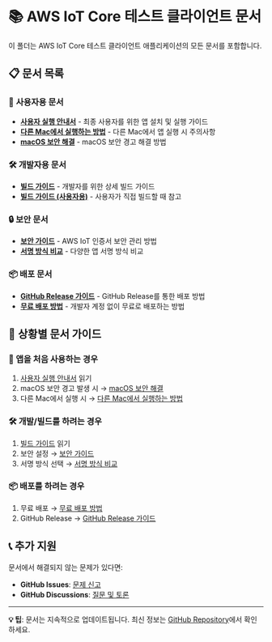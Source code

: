 # 📚 AWS IoT Core 테스트 클라이언트 문서

이 폴더는 AWS IoT Core 테스트 클라이언트 애플리케이션의 모든 문서를 포함합니다.

## 📋 문서 목록

### 🚀 **사용자용 문서**
- **[사용자 실행 안내서](사용자_실행_안내서.md)** - 최종 사용자를 위한 앱 설치 및 실행 가이드
- **[다른 Mac에서 실행하는 방법](다른_Mac에서_실행하는_방법.md)** - 다른 Mac에서 앱 실행 시 주의사항
- **[macOS 보안 해결](MACOS_SECURITY_SOLUTION.md)** - macOS 보안 경고 해결 방법

### 🛠️ **개발자용 문서**
- **[빌드 가이드](BUILD_GUIDE.md)** - 개발자를 위한 상세 빌드 가이드
- **[빌드 가이드 (사용자용)](빌드_가이드_사용자용.md)** - 사용자가 직접 빌드할 때 참고

### 🔒 **보안 문서**
- **[보안 가이드](SECURITY_NOTICE.md)** - AWS IoT 인증서 보안 관리 방법
- **[서명 방식 비교](서명_방식_비교.md)** - 다양한 앱 서명 방식 비교

### 📦 **배포 문서**
- **[GitHub Release 가이드](GitHub_Release_가이드.md)** - GitHub Release를 통한 배포 방법
- **[무료 배포 방법](무료_배포_방법.md)** - 개발자 계정 없이 무료로 배포하는 방법

## 🎯 상황별 문서 가이드

### **📱 앱을 처음 사용하는 경우**
1. [사용자 실행 안내서](사용자_실행_안내서.md) 읽기
2. macOS 보안 경고 발생 시 → [macOS 보안 해결](MACOS_SECURITY_SOLUTION.md)
3. 다른 Mac에서 실행 시 → [다른 Mac에서 실행하는 방법](다른_Mac에서_실행하는_방법.md)

### **🛠️ 개발/빌드를 하려는 경우**
1. [빌드 가이드](BUILD_GUIDE.md) 읽기
2. 보안 설정 → [보안 가이드](SECURITY_NOTICE.md)
3. 서명 방식 선택 → [서명 방식 비교](서명_방식_비교.md)

### **📦 배포를 하려는 경우**
1. 무료 배포 → [무료 배포 방법](무료_배포_방법.md)
2. GitHub Release → [GitHub Release 가이드](GitHub_Release_가이드.md)

## 📞 추가 지원

문서에서 해결되지 않는 문제가 있다면:

- **GitHub Issues**: [문제 신고](https://github.com/masterplexDev/aws-iot-electron-client/issues)
- **GitHub Discussions**: [질문 및 토론](https://github.com/masterplexDev/aws-iot-electron-client/discussions)

---

**💡 팁**: 문서는 지속적으로 업데이트됩니다. 최신 정보는 [GitHub Repository](https://github.com/masterplexDev/aws-iot-electron-client)에서 확인하세요.